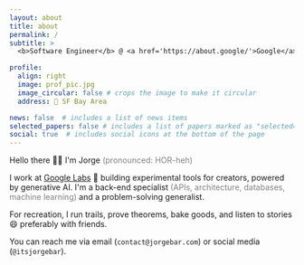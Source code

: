 ```yaml
---
layout: about
title: about
permalink: /
subtitle: > 
  <b>Software Engineer</b> @ <a href='https://about.google/'>Google</a> • <b>Previously:</b><a href='https://about.meta.com/'> Meta</a>

profile:
  align: right
  image: prof_pic.jpg
  image_circular: false # crops the image to make it circular
  address: 📍 SF Bay Area

news: false  # includes a list of news items
selected_papers: false # includes a list of papers marked as "selected={true}"
social: true  # includes social icons at the bottom of the page
---
```

Hello there 👋🏻 I'm Jorge <span style="color:grey">(pronounced: HOR-heh)</span> 

I work at <a href='https://labs.google/'>Google Labs</a> 🧪 building experimental tools for creators, powered by generative AI. I'm a back-end specialist <span style="color:grey">(APIs, architecture, databases, machine learning)</span> and a problem-solving generalist.

For recreation, I run trails, prove theorems, bake goods, and listen to stories 😄 preferably with friends.

You can reach me via email (`contact@jorgebar.com`) or social media (`@itsjorgebar`).